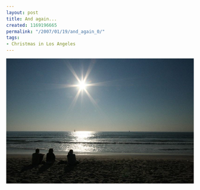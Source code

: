 ```yaml
---
layout: post
title: And again...
created: 1169196665
permalink: "/2007/01/19/and_again_0/"
tags:
- Christmas in Los Angeles
---
```


<img src="/image/images/IMG_2518_0.JPG"/>

